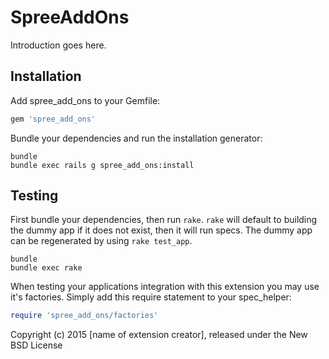 SpreeAddOns
===========

Introduction goes here.

Installation
------------

Add spree_add_ons to your Gemfile:

```ruby
gem 'spree_add_ons'
```

Bundle your dependencies and run the installation generator:

```shell
bundle
bundle exec rails g spree_add_ons:install
```

Testing
-------

First bundle your dependencies, then run `rake`. `rake` will default to building the dummy app if it does not exist, then it will run specs. The dummy app can be regenerated by using `rake test_app`.

```shell
bundle
bundle exec rake
```

When testing your applications integration with this extension you may use it's factories.
Simply add this require statement to your spec_helper:

```ruby
require 'spree_add_ons/factories'
```

Copyright (c) 2015 [name of extension creator], released under the New BSD License
